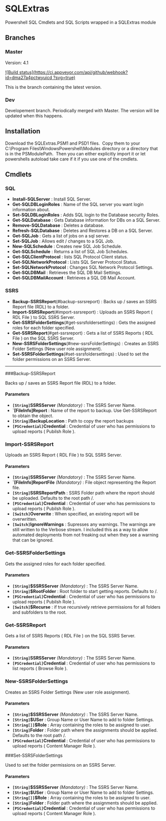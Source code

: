 # SQLExtras

Powershell SQL Cmdlets and SQL Scripts wrapped in a SQLExtras module

## Branches

### Master

Version: 4.1

[![Build status](https://ci.appveyor.com/api/github/webhook?id=dma27a4pctwyuicd
?svg=true)](https://ci.appveyor.com/project/jeffbuenting/sqlextras)

This is the branch containing the latest version.

### Dev

Developement branch.  Periodically merged with Master.  The version will be updated when this happens.

## Installation

Download the SQLExtras.PSM1 and PSD1 files.  Copy them to your C:\Program Files\WindowsPowershell\Modules directory or a directory that is in the PSModulePath.  Then you can either explicitly import it or let powershells autoload take care if it if you use one of the cmdlets.

## Cmdlets

### SQL

- **Install-SQLServer** : Install SQL Server.  
- **Get-SQLDBLoginRoles** :  Name of the SQL server you want login information about.  
- **Set-SQLDBLoginRoles** :  Adds SQL login to the Database security Roles.  
- **Get-SQLDatabase** :  Gets Database information for DBs on a SQL Server.  
- **Remove-SQLDatabase** : Deletes a database.  
- **Refresh-SQLDatabase** :  Deletes and Restores a DB on a SQL Server.  
- **Get-SQLJob** :  Gets a list of jobs on a sql server.  
- **Set-SQLJob** :  Allows edit / changes to a SQL Job.  
- **New-SQLSchedule** :  Creates new SQL Job Schedule.  
- **Get-SQLSchedule** :  Returns a list of SQL Job Schedules.  
- **Get-SQLClientProtocol** :  lists SQL Protocol Client status.  
- **Get-SQLNetworkProtocol** : Lists SQL Server Protocol Status.
- **Set-SQLNetworkProtocol** :   Changes SQL Network Protocol Settings.  
- **Get-SQLDBMail** :  Retrieves the SQL DB Mail Settings.  
- **Get-SQLDBMailAccount** :  Retrieves a SQL DB Mail Account. 

### SSRS

- **Backup-SSRSReport**(#backup-ssrsreport) : Backs up / saves an SSRS Report file (RDL) to a folder.
- **Import-SSRSReport**(#import-ssrsreport) : Uploads an SSRS Report ( RDL File ) to SQL SSRS Server.  
- **Get-SSRSFolderSettings**(#get-ssrsfoldersettings) : Gets the assigned roles for each folder specified.
- **Get-SSRSReport**(#get-ssrsreport) : Gets a list of SSRS Reports ( RDL File ) on the SQL SSRS Server.  
- **New-SSRSFolderSettings**(#new-ssrsFolderSettings) : Creates an SSRS Folder Settings (New user role assignment).
- **Set-SSRSFolderSettings**(#set-ssrsfoldersettings) : Used to set the folder permissions on an SSRS Server.

***

###Backup-SSRSReport

Backs up / saves an SSRS Report file (RDL) to a folder.

#### Parameters

- **`[String]`SSRSServer** _(Mandatory)_ : The SSRS Server Name.  
- **`[FileInfo]Report** : Name of the report to backup.  Use Get-SSRSReport to obtain the object.
- **`[String]`BackupLocation** : Path to copy the report backups
- **`[PSCredential]`Credential** : Credential of user who has permissions to upload reports ( Pubilsh Role ).

### Import-SSRSReport

Uploads an SSRS Report ( RDL File ) to SQL SSRS Server.

#### Parameters

- **`[String]`SSRSServer** _(Mandatory)_ : The SSRS Server Name.  
- **`[FileInfo]ReportFile** _(Mandatory)_ : File object representing the Report file.
- **`[String]`SSRSReportPath** : SSRS Folder path where the report should be uploaded.  Defaults to the root path /.
- **`[PSCredential]`Credential** : Credential of user who has permissions to upload reports ( Pubilsh Role ).
- **`[Switch]`Overwrite** : When specified, an existing report will be overwritten.
- **`[Switch]`IgnoreWarnings** : Supresses any warnings. The warnings are still written to the Verbose stream.  I included this as a way to allow automated deployments from not freaking out when they see a warning that can be ignored.

### Get-SSRSFolderSettings 

Gets the assigned roles for each folder specified.

#### Parameters

- **`[String]`$SSRSServer** _(Mandatory)_ : The SSRS Server Name.
- **`[String]`$RootFolder** : Root folder to start getting reports.  Defaults to /.
- **`[PSCredential]`Credential** : Credential of user who has permissions to upload reports ( Pubilsh Role ).
- **`[Switch]`$Recurse** : if true recursively retrieve permissions for all folders and subfolders to the root.

### Get-SSRSReport

Gets a list of SSRS Reports ( RDL File ) on the SQL SSRS Server. 

#### Parameters

- **`[String]`SSRSServer** _(Mandatory)_ : The SSRS Server Name.  
- **`[PSCredential]`Credential** : Credential of user who has permissions to list reports ( Browse Role ).

### New-SSRSFolderSettings

Creates an SSRS Folder Settings (New user role assignment).

#### Parameters

- **`[String]`$SSRSServer** _(Mandatory)_ : The SSRS Server Name.
- **`[String]`$USer** : Group Name or User Name to add to folder Settings.
- **`[String[]]`$Role** : Array containing the roles to be assigned to user.
- **`[String]`Folder** : Folder path where the assignments should be applied.  Defaults to the root path /.
- **`[PSCredential]`Credential** : Credential of user who has permissions to upload reports ( Content Manager Role ).

###Set-SSRSFolderSettings

Used to set the folder permissions on an SSRS Server.

#### Parameters

- **`[String]`$SSRSServer** _(Mandatory)_ : The SSRS Server Name.
- **`[String]`$USer** : Group Name or User Name to add to folder Settings.
- **`[String[]]`$Role** : Array containing the roles to be assigned to user.
- **`[String]`Folder** : Folder path where the assignments should be applied.
- **`[PSCredential]`Credential** : Credential of user who has permissions to upload reports ( Content Manager Role ).
